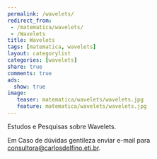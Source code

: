 ```yaml
---
permalink: /wavelets/
redirect_from: 
 - /matematica/wavelets/
 - /Wavelets
title: Wavelets
tags: [matematica, wavelets]
layout: categorylist
categories: [wavelets]
share: true
comments: true
ads:
  show: true
image:
   teaser: matematica/wavelets/wavelets.jpg
   feature: matematica/wavelets/wavelets.jpg
---
```


Estudos e Pesquisas sobre Wavelets.

<!--more-->


Em Caso de dúvidas gentileza enviar e-mail para <a href="mailto:consultoria@carlosdelfino.eti.br">consultora@carlosdelfino.eti.br</a>.
